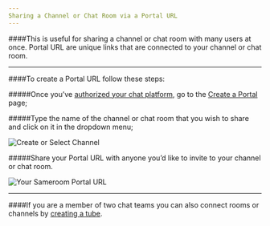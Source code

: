 ```yaml
---
Sharing a Channel or Chat Room via a Portal URL
---
```


####This is useful for sharing a channel or chat room with many users at once. Portal URL are unique links that are connected to your channel or chat room.

---

####To create a Portal URL follow these steps:

#####Once you’ve [authorized your chat platform](/getting-started/en/authorizing), go to the <a href="https://sameroom.io/#/create-a-portal" target="_blank">Create a Portal</a> page;

#####Type the name of the channel or chat room that you wish to share and click on it in the dropdown menu;

![Create or Select Channel](https://in.kato.im/36d49554b752b7144051ab70fb3db836b3e74edbbc60efbd62bed1009577403c/Sameroom%20Create%20Slack%20Portal%20copy.png)


#####Share your Portal URL with anyone you’d like to invite to your channel or chat room.

![Your Sameroom Portal URL](https://in.kato.im/b450e18e6de4847cc19396187d655a94b4a7bb5f6c417d0f7ba124d942f6738d/Sameroom%20Create%20Portal%20Success.png)


---

####If you are a member of two chat teams you can also connect rooms or channels by [creating a tube](/getting-started/en/tubes-portals/tubes).
